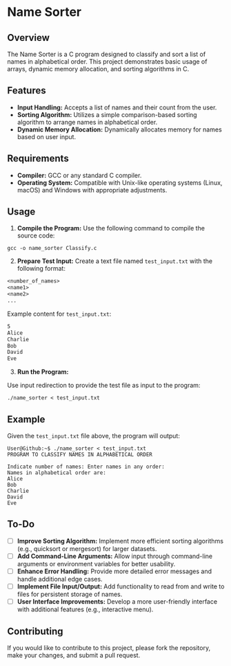 # Name Sorter
## Overview
The Name Sorter is a C program designed to classify and sort a list of names in alphabetical order. This project demonstrates basic usage of arrays, dynamic memory allocation, and sorting algorithms in C.

## Features
- **Input Handling:** Accepts a list of names and their count from the user.
- **Sorting Algorithm:** Utilizes a simple comparison-based sorting algorithm to arrange names in alphabetical order.
- **Dynamic Memory Allocation:** Dynamically allocates memory for names based on user input.

## Requirements
- **Compiler:** GCC or any standard C compiler.
- **Operating System:** Compatible with Unix-like operating systems (Linux, macOS) and Windows with appropriate adjustments.

## Usage
1. **Compile the Program:**
Use the following command to compile the source code:
```console
gcc -o name_sorter Classify.c
```
2. **Prepare Test Input:**
Create a text file named `test_input.txt` with the following format:
```txt
<number_of_names>
<name1>
<name2>
...
```

Example content for `test_input.txt`:
```txt
5
Alice
Charlie
Bob
David
Eve
```
3. **Run the Program:**

Use input redirection to provide the test file as input to the program:
```console
./name_sorter < test_input.txt
```

## Example
Given the `test_input.txt` file above, the program will output:

```console
User@Github:~$ ./name_sorter < test_input.txt
PROGRAM TO CLASSIFY NAMES IN ALPHABETICAL ORDER

Indicate number of names: Enter names in any order:
Names in alphabetical order are:
Alice
Bob
Charlie
David
Eve
```

## To-Do
- [ ] **Improve Sorting Algorithm:** Implement more efficient sorting algorithms (e.g., quicksort or mergesort) for larger datasets.
- [ ] **Add Command-Line Arguments:** Allow input through command-line arguments or environment variables for better usability.
- [ ] **Enhance Error Handling:** Provide more detailed error messages and handle additional edge cases.
- [ ] **Implement File Input/Output:** Add functionality to read from and write to files for persistent storage of names.
- [ ] **User Interface Improvements:** Develop a more user-friendly interface with additional features (e.g., interactive menu).

## Contributing
If you would like to contribute to this project, please fork the repository, make your changes, and submit a pull request.